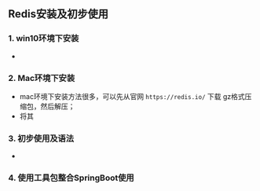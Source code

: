 ## Redis安装及初步使用

### 1. win10环境下安装

- 

### 2. Mac环境下安装

- mac环境下安装方法很多，可以先从官网 `https://redis.io/` 下载 gz格式压缩包，然后解压；
- 将其

### 3. 初步使用及语法

- 

### 4. 使用工具包整合SpringBoot使用



